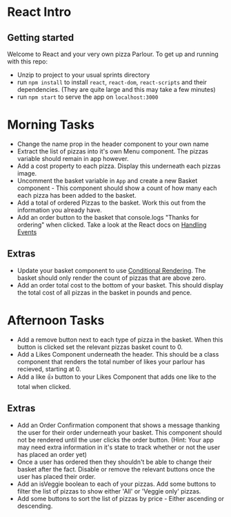 # React Intro

## Getting started

Welcome to React and your very own pizza Parlour. To get up and running with this repo:

- Unzip to project to your usual sprints directory
- run `npm install` to install `react`, `react-dom`, `react-scripts` and their dependencies. (They are quite large and this may take a few minutes)
- run `npm start` to serve the app on `localhost:3000`

# Morning Tasks

- Change the name prop in the header component to your own name
- Extract the list of pizzas into it's own Menu component. The pizzas variable should remain in app however.
- Add a cost property to each pizza. Display this underneath each pizzas image.
- Uncomment the basket variable in `App` and create a new Basket component - This component should show a count of how many each each pizza has been added to the basket.
- Add a total of ordered Pizzas to the basket. Work this out from the information you already have.
- Add an order button to the basket that console.logs "Thanks for ordering" when clicked. Take a look at the React docs on [Handling Events](https://reactjs.org/docs/handling-events.html)

## Extras

- Update your basket component to use [Conditional Rendering](https://reactjs.org/docs/conditional-rendering.html#inline-if-with-logical--operator). The basket should only render the count of pizzas that are above zero.
- Add an order total cost to the bottom of your basket. This should display the total cost of all pizzas in the basket in pounds and pence.

# Afternoon Tasks

- Add a remove button next to each type of pizza in the basket. When this button is clicked set the relevant pizzas basket count to 0.
- Add a Likes Component underneath the header. This should be a class component that renders the total number of likes your parlour has recieved, starting at 0.
- Add a like 👍 button to your Likes Component that adds one like to the total when clicked.

## Extras

- Add an Order Confirmation component that shows a message thanking the user for their order underneath your basket. This component should not be rendered until the user clicks the order button. (Hint: Your app may need extra information in it's state to track whether or not the user has placed an order yet)
- Once a user has ordered then they shouldn't be able to change their basket after the fact. Disable or remove the relevant buttons once the user has placed their order.
- Add an isVeggie boolean to each of your pizzas. Add some buttons to filter the list of pizzas to show either 'All' or 'Veggie only' pizzas.
- Add some buttons to sort the list of pizzas by price - Either ascending or descending.
